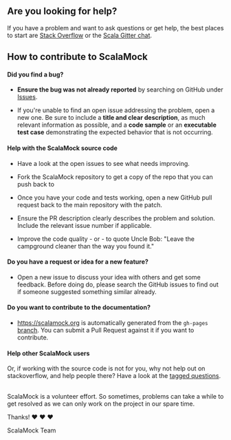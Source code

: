 ## Are you looking for help?

If you have a problem and want to ask questions or get help, the best places to start are [Stack Overflow](http://stackoverflow.com/questions/ask?tags=scalamock) or the [Scala Gitter chat](https://gitter.im/scala/scala).

## How to contribute to ScalaMock

#### **Did you find a bug?**

* **Ensure the bug was not already reported** by searching on GitHub under [Issues](https://github.com/paulbutcher/ScalaMock/issues).

* If you're unable to find an open issue addressing the problem, open a new one. Be sure to include a **title and clear description**, as much relevant information as possible, and a **code sample** or an **executable test case** demonstrating the expected behavior that is not occurring.

#### **Help with the ScalaMock source code**

* Have a look at the open issues to see what needs improving.

* Fork the ScalaMock repository to get a copy of the repo that you can push back to

* Once you have your code and tests working, open a new GitHub pull request back to the main repository with the patch.

* Ensure the PR description clearly describes the problem and solution. Include the relevant issue number if applicable.

* Improve the code quality - or - to quote Uncle Bob: "Leave the campground cleaner than the way you found it."

#### **Do you have a request or idea for a new feature?**

* Open a new issue to discuss your idea with others and get some feedback. Before doing do, please search the GitHub issues to find out if someone suggested something similar already.

#### **Do you want to contribute to the documentation?**

* https://scalamock.org is automatically generated from the `gh-pages` [branch](https://github.com/paulbutcher/ScalaMock/tree/gh-pages). You can submit a Pull Request against it if you want to contribute.

#### **Help other ScalaMock users**

Or, if working with the source code is not for you, why not help out on stackoverflow, and help people there? Have a look at the [tagged questions](https://stackoverflow.com/questions/tagged/scalamock).

</br>
ScalaMock is a volunteer effort. So sometimes, problems can take a while to get resolved as we can only work on the project in our spare time.

Thanks! :heart: :heart: :heart:

ScalaMock Team
